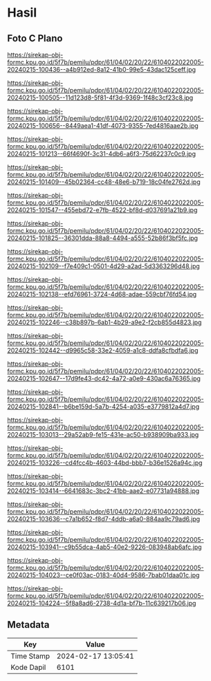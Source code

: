 # Hasil

## Foto C Plano

https://sirekap-obj-formc.kpu.go.id/5f7b/pemilu/pdpr/61/04/02/20/22/6104022022005-20240215-100436--a4b912ed-8a12-41b0-99e5-43dac125ceff.jpg

https://sirekap-obj-formc.kpu.go.id/5f7b/pemilu/pdpr/61/04/02/20/22/6104022022005-20240215-100505--11d123d8-5f81-4f3d-9369-1f48c3cf23c8.jpg

https://sirekap-obj-formc.kpu.go.id/5f7b/pemilu/pdpr/61/04/02/20/22/6104022022005-20240215-100656--8449aea1-41df-4073-9355-7ed4816aae2b.jpg

https://sirekap-obj-formc.kpu.go.id/5f7b/pemilu/pdpr/61/04/02/20/22/6104022022005-20240215-101213--66f4690f-3c31-4db6-a6f3-75d62237c0c9.jpg

https://sirekap-obj-formc.kpu.go.id/5f7b/pemilu/pdpr/61/04/02/20/22/6104022022005-20240215-101409--45b02364-cc48-48e6-b719-18c04fe2762d.jpg

https://sirekap-obj-formc.kpu.go.id/5f7b/pemilu/pdpr/61/04/02/20/22/6104022022005-20240215-101547--455ebd72-e7fb-4522-bf8d-d037691a21b9.jpg

https://sirekap-obj-formc.kpu.go.id/5f7b/pemilu/pdpr/61/04/02/20/22/6104022022005-20240215-101825--36301dda-88a8-4494-a555-52b86f3bf5fc.jpg

https://sirekap-obj-formc.kpu.go.id/5f7b/pemilu/pdpr/61/04/02/20/22/6104022022005-20240215-102109--f7e409c1-0501-4d29-a2ad-5d3363296d48.jpg

https://sirekap-obj-formc.kpu.go.id/5f7b/pemilu/pdpr/61/04/02/20/22/6104022022005-20240215-102138--efd76961-3724-4d68-adae-559cbf76fd54.jpg

https://sirekap-obj-formc.kpu.go.id/5f7b/pemilu/pdpr/61/04/02/20/22/6104022022005-20240215-102246--c38b897b-6ab1-4b29-a9e2-f2cb855d4823.jpg

https://sirekap-obj-formc.kpu.go.id/5f7b/pemilu/pdpr/61/04/02/20/22/6104022022005-20240215-102442--d9965c58-33e2-4059-a1c8-ddfa8cfbdfa6.jpg

https://sirekap-obj-formc.kpu.go.id/5f7b/pemilu/pdpr/61/04/02/20/22/6104022022005-20240215-102647--17d9fe43-dc42-4a72-a0e9-430ac6a76365.jpg

https://sirekap-obj-formc.kpu.go.id/5f7b/pemilu/pdpr/61/04/02/20/22/6104022022005-20240215-102841--b6be159d-5a7b-4254-a035-e3779812a4d7.jpg

https://sirekap-obj-formc.kpu.go.id/5f7b/pemilu/pdpr/61/04/02/20/22/6104022022005-20240215-103013--29a52ab9-fe15-431e-ac50-b938909ba933.jpg

https://sirekap-obj-formc.kpu.go.id/5f7b/pemilu/pdpr/61/04/02/20/22/6104022022005-20240215-103226--cd4fcc4b-4603-44bd-bbb7-b36e1526a94c.jpg

https://sirekap-obj-formc.kpu.go.id/5f7b/pemilu/pdpr/61/04/02/20/22/6104022022005-20240215-103414--6641683c-3bc2-41bb-aae2-e07731a94888.jpg

https://sirekap-obj-formc.kpu.go.id/5f7b/pemilu/pdpr/61/04/02/20/22/6104022022005-20240215-103636--c7a1b652-f8d7-4ddb-a6a0-884aa9c79ad6.jpg

https://sirekap-obj-formc.kpu.go.id/5f7b/pemilu/pdpr/61/04/02/20/22/6104022022005-20240215-103941--c9b55dca-4ab5-40e2-9226-083948ab6afc.jpg

https://sirekap-obj-formc.kpu.go.id/5f7b/pemilu/pdpr/61/04/02/20/22/6104022022005-20240215-104023--ce0f03ac-0183-40d4-9586-7bab01daa01c.jpg

https://sirekap-obj-formc.kpu.go.id/5f7b/pemilu/pdpr/61/04/02/20/22/6104022022005-20240215-104224--5f8a8ad6-2738-4d1a-bf7b-11c639217b06.jpg


## Metadata

| Key        | Value               |
| ---------- | ------------------- |
| Time Stamp | 2024-02-17 13:05:41 |
| Kode Dapil | 6101                |



